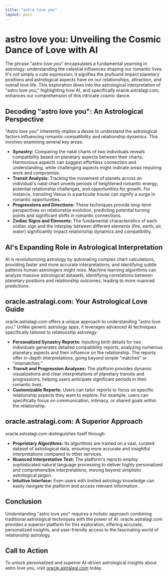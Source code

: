 ```yaml
---
title: "astro love you"
layout: post
---
```


# astro love you: Unveiling the Cosmic Dance of Love with AI

The phrase "astro love you" encapsulates a fundamental yearning in astrology: understanding the celestial influences shaping our romantic lives. It's not simply a cute expression; it signifies the profound impact planetary positions and astrological aspects have on our relationships, attraction, and overall love life. This exploration dives into the astrological interpretation of "astro love you," highlighting how AI, and specifically oracle.astralagi.com, enhances our comprehension of this intricate cosmic dance.


## Decoding "astro love you": An Astrological Perspective

"Astro love you" inherently implies a desire to understand the astrological factors influencing romantic compatibility and relationship dynamics.  This involves examining several key areas:

* **Synastry:** Comparing the natal charts of two individuals reveals compatibility based on planetary aspects between their charts.  Harmonious aspects can suggest effortless connection and understanding, while challenging aspects might indicate areas requiring work and compromise.
* **Transit Analysis:** Tracking the movement of planets across an individual's natal chart unveils periods of heightened romantic energy, potential relationship challenges, and opportunities for growth.  For instance, transiting Venus in a particular house can signify a surge in romantic opportunities.
* **Progressions and Directions:** These techniques provide long-term perspectives on relationship evolution, predicting potential turning points and significant shifts in romantic connections.
* **Zodiac Signs and Elements:** The fundamental characteristics of each zodiac sign and the interplay between different elements (fire, earth, air, water) significantly impact relationship dynamics and compatibility.


## AI's Expanding Role in Astrological Interpretation

AI is revolutionizing astrology by automating complex chart calculations, providing faster and more accurate interpretations, and identifying subtle patterns human astrologers might miss.  Machine learning algorithms can analyze massive astrological datasets, identifying correlations between planetary positions and relationship outcomes, leading to more nuanced predictions.


## oracle.astralagi.com: Your Astrological Love Guide

oracle.astralagi.com offers a unique approach to understanding "astro love you."  Unlike generic astrology apps, it leverages advanced AI techniques specifically tailored to relationship astrology:

* **Personalized Synastry Reports:**  Inputting birth details for two individuals generates detailed compatibility reports, analyzing numerous planetary aspects and their influence on the relationship.  The reports offer in-depth interpretations, going beyond simple "matches" or "mismatches."
* **Transit and Progression Analyses:**  The platform provides dynamic visualizations and clear interpretations of planetary transits and progressions, helping users anticipate significant periods in their romantic lives.
* **Customizable Reports:** Users can tailor reports to focus on specific relationship aspects they want to explore.  For example, users can specifically focus on communication, intimacy, or shared goals within the relationship.


## oracle.astralagi.com:  A Superior Approach

oracle.astralagi.com distinguishes itself through:

* **Proprietary Algorithms:**  Its algorithms are trained on a vast, curated dataset of astrological data, ensuring more accurate and insightful interpretations compared to other services.
* **Nuanced Interpretative Text:**  The platform's reports employ sophisticated natural language processing to deliver highly personalized and comprehensible interpretations, moving beyond simplistic astrological jargon.
* **Intuitive Interface:** Even users with limited astrology knowledge can easily navigate the platform and access relevant information.


## Conclusion

Understanding "astro love you" requires a holistic approach combining traditional astrological techniques with the power of AI.  oracle.astralagi.com provides a superior platform for this exploration, offering accurate, personalized insights, and user-friendly access to the fascinating world of relationship astrology.

## Call to Action

To unlock personalized and superior AI-driven astrological insights about astro love you, visit [oracle.astralagi.com](https://oracle.astralagi.com) today.